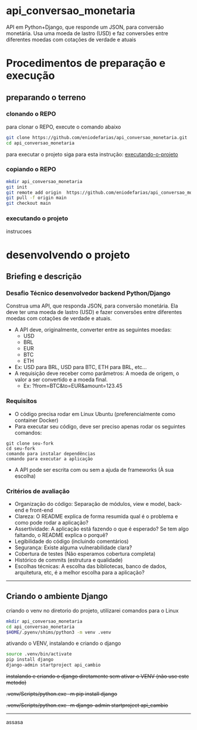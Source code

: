 # api_conversao_monetaria
API em Python+Django, que responde um JSON, para conversão monetária. Usa uma moeda de lastro (USD) e faz conversões entre diferentes moedas com cotações de verdade e atuais


# Procedimentos de preparação e execução

## preparando o terreno


### clonando o REPO
para clonar o REPO, execute o comando abaixo
```bash
git clone https://github.com/eniodefarias/api_conversao_monetaria.git
cd api_conversao_monetaria
```
para executar o projeto siga para esta instrução: [executando-o-projeto](#executando-o-projeto)


### copiando o REPO
```bash
mkdir api_conversao_monetaria
git init
git remote add origin  https://github.com/eniodefarias/api_conversao_monetaria.git 
git pull -f origin main
git checkout main
```

### executando o projeto
instrucoes


# desenvolvendo o projeto

## Briefing e descrição
### Desafio Técnico desenvolvedor backend Python/Django
Construa uma API, que responda JSON, para conversão monetária. Ela deve ter uma moeda de lastro (USD) e fazer conversões entre diferentes moedas com cotações de verdade e atuais.
 - A API deve, originalmente, converter entre as seguintes moedas:
   - USD
   - BRL
   - EUR
   - BTC
   - ETH
 - Ex: USD para BRL, USD para BTC, ETH para BRL, etc...
 - A requisição deve receber como parâmetros: A moeda de origem, o valor a ser convertido e a moeda final.
   - Ex: ?from=BTC&to=EUR&amount=123.45

### Requisitos
 - O código precisa rodar em Linux Ubuntu (preferencialmente como container Docker)
 - Para executar seu código, deve ser preciso apenas rodar os seguintes comandos:
```text
git clone seu-fork
cd seu-fork
comando para instalar dependências
comando para executar a aplicação 
 ```
 - A API pode ser escrita com ou sem a ajuda de frameworks (À sua escolha)

### Critérios de avaliação
 - Organização do código: Separação de módulos, view e model, back-end e front-end
 - Clareza: O README explica de forma resumida qual é o problema e como pode rodar
a aplicação?
 - Assertividade: A aplicação está fazendo o que é esperado? Se tem algo faltando, o README explica o porquê?
 - Legibilidade do código (incluindo comentários)
 - Segurança: Existe alguma vulnerabilidade clara?
 - Cobertura de testes (Não esperamos cobertura completa)
 - Histórico de commits (estrutura e qualidade)
 - Escolhas técnicas: A escolha das bibliotecas, banco de dados, arquitetura, etc, é a melhor escolha para a aplicação?

---

 ## Criando o ambiente Django

criando o venv no diretorio do projeto, utilizarei comandos para o Linux
```bash
mkdir api_conversao_monetaria
cd api_conversao_monetaria
$HOME/.pyenv/shims/python3 -m venv .venv
```

ativando o VENV, instalando e criando o django
```bash
source .venv/bin/activate
pip install django
django-admin startproject api_cambio 
```

  ~~instalando e criando o django diretamente sem ativar o VENV (não use este metodo)~~

  ~~.venv/Scripts/python.exe -m pip install django~~

  ~~.venv/Scripts/python.exe -m django-admin startproject api_cambio~~

---


assasa
